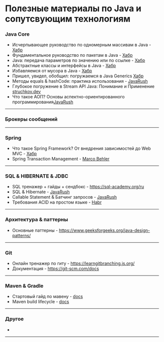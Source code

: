 # Полезные материалы по Java и сопутсвующим технологиям

### Java Core
- Исчерпывающее руководство по одномерным массивам в Java - [Хабр](https://habr.com/ru/articles/753638/#1)
- Фундаментальное руководство по пакетам в Java - [Хабр](https://habr.com/ru/articles/755654/)
- Java: передача параметров по значению или по ссылке - [Хабр](https://habr.com/ru/amp/publications/551026/)
- Абстрактные классы и интерфейсы в Java - [Хабр](https://habr.com/ru/companies/otus/articles/707762/)
- Избавляемся от мусора в Java - [Хабр](https://habr.com/ru/companies/otus/articles/553996/)
- Пришел, увидел, обобщил: погружаемся в Java Generics [Хабр](https://habr.com/ru/companies/sberbank/articles/416413/)
- Методы equals & hashCode: практика использования - [JavaRush](https://javarush.com/groups/posts/2179-metodih-equals--hashcode-praktika-ispoljhzovanija)
- Глубокое погружение в Stream API Java: Понимание и Применение [struchkov.dev](https://struchkov.dev/blog/ru/java-stream-api)
- Что такое АОП? Основы аспектно-ориентированного программирования[JavaRush](https://javarush.com/groups/posts/3137-chto-takoe-aop-osnovih-aspektno-orientirovannogo-programmirovanija)

------------------------------------------------------------------------------------------------------------
  
### Брокеры сообщений


------------------------------------------------------------------------------------------------------------

### Spring

- Что такое Spring Framework? От внедрения зависимостей до Web MVC - [Хабр](https://habr.com/ru/articles/490586/)
- Spring Transaction Management - [Marco Behler](https://www.marcobehler.com/guides/spring-transaction-management-transactional-in-depth)


------------------------------------------------------------------------------------------------------------


### SQL & HIBERNATE & JDBC
- SQL тренажер + гайды + сендбокс - https://sql-academy.org/ru
- SQL & Hibernate - [JavaRush](https://javarush.com/quests/QUEST_SQL_HIBERNATE_PUBLIC)
- Callable Statement & Батчинг запросов - [JavaRush](https://javarush.com/quests/lectures/questhibernate.level08.lecture02)
- Требования ACID на простом языке - [Habr](https://habr.com/ru/articles/555920/)

------------------------------------------------------------------------------------------------------------
  
### Архитектура & паттерны
- Основные паттерны - https://www.geeksforgeeks.org/java-design-patterns/

------------------------------------------------------------------------------------------------------------

### Git
- Онлайн тренажер по гиту - https://learngitbranching.js.org/
- Документация - https://git-scm.com/docs

------------------------------------------------------------------------------------------------------------

### Maven & Gradle
- Стартовый гайд по мавену - [docs](https://maven.apache.org/guides/getting-started/index.html)
- Maven build lifecycle - [docs](https://maven.apache.org/guides/introduction/introduction-to-the-lifecycle.html)

------------------------------------------------------------------------------------------------------------

### Другое
-

------------------------------------------------------------------------------------------------------------

